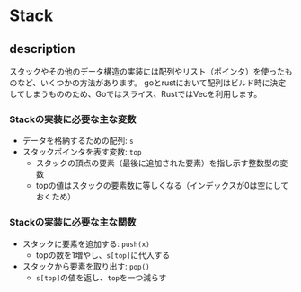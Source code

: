 # Stack

## description

スタックやその他のデータ構造の実装には配列やリスト（ポインタ）を使ったものなど、いくつかの方法があります。
goとrustにおいて配列はビルド時に決定してしまうもののため、Goではスライス、RustではVecを利用します。

### Stackの実装に必要な主な変数

- データを格納するための配列: `s`
- スタックポインタを表す変数: `top`
  - スタックの頂点の要素（最後に追加された要素）を指し示す整数型の変数
  - topの値はスタックの要素数に等しくなる（インデックスが0は空にしておくため）

### Stackの実装に必要な主な関数

- スタックに要素を追加する: `push(x)`
  - topの数を1増やし、`s[top]`に代入する
- スタックから要素を取り出す: `pop()`
  - `s[top]`の値を返し、`top`を一つ減らす
